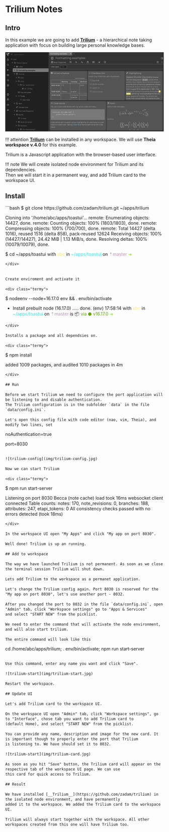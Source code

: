 # Trilium Notes

## Intro

In this example we are going to add [__Trilium__](https://github.com/zadam/trilium) - a hierarchical note taking 
application with focus on building large personal knowledge bases. 

![trilium](img/trilium.jpg)

!!! attention
    [__Trilium__](https://github.com/zadam/trilium) can be installed in any workspace. We will use __Theia workspace v.4.0__ for this example.

Trilium is a Javascript application with the browser-based user interface. 

!!! note
    We will create isolated node environment for Trilium and its dependencies.  
    Then we will start it in a permanent way, and add Trilium card to the workspace UI.  

## Install

<div class="termy">
```bash
$ git clone https://github.com/zadam/trilium.git ~/apps/trilium

Cloning into '/home/abc/apps/toastui'...
remote: Enumerating objects: 14427, done.
remote: Counting objects: 100% (1803/1803), done.
remote: Compressing objects: 100% (700/700), done.
remote: Total 14427 (delta 1016), reused 1516 (delta 858), pack-reused 12624
Receiving objects: 100% (14427/14427), 24.42 MiB | 1.13 MiB/s, done.
Resolving deltas: 100% (10079/10079), done.

$ cd ~/apps/toastui
with <font color="#FDEB61">abc</font> in <font color="#37E6E8">~/apps/toastui</font> on <font color="#BC94B7">⇡master</font> <font color="#98E242">➜</font>
```
</div>


Create enviroment and activate it

<div class="termy">
```
$ nodeenv --node=16.17.0 env && . env/bin/activate

 * Install prebuilt node (16.17.0) ..... done.
(env) 17:58:14 with <font color="#FDEB61">abc</font> in <font color="#37E6E8">~/apps/toastui</font> on <font color="#BC94B7">⇡master</font> is 📦  <font color="#5EA702">via ⬢ v16.17.0</font>  <font color="#98E242">➜</font>
```
</div>

Installs a package and all dependsies on.

<div class="termy">
```
$ npm install

added 1009 packages, and audited 1010 packages in 4m
```
</div>

## Run 

Before we start Trilium we need to configure the port application will be listening to and disable authentication. 
The Trilium configuration is in the subfolder `data` in the file `data/config.ini`.    

Let's open this config file with code editor (nao, vim, Theia), and modify two lines, set 

```
noAuthentication=true

port=8030
```

![trilium-config](img/trilium-config.jpg)

Now we can start Trilium 

<div class="termy">
```
$ npm run start-server

Listening on port 8030
Becca (note cache) load took 16ms
websocket client connected
Table counts: notes: 170, note_revisions: 0, branches: 188, attributes: 247, etapi_tokens: 0
All consistency checks passed with no errors detected (took 18ms)
```
</div>

In the workspace UI open "My Apps" and click "My app on port 8030".   

Well done! Trilium is up an running. 

## Add to workspace

The way we have launched Trilium is not permanent. As soon as we close the terminal session Trilium will shut down.  

Lets add Trilium to the workspace as a permanet application.  

Let's change the Trilium config again. Port 8030 is reserved for the "My app on port 8030", let's use another port - 8032.  

After you changed the port to 8032 in the file `data/config.ini`, open "Admin" tab, click "Workspace settings" go to "Apps & Services" 
and select "START NEW" from the picklist.   

We need to enter the command that will activate the node environment, and will also start trilium.  

The entire command will look like this

```
cd /home/abc/apps/trilium; . env/bin/activate; npm run start-server
```

Use this command, enter any name you want and click "Save".   

![trilium-start](img/trilium-start.jpg)

Restart the workspace.   

## Update UI 

Let's add Trilium card to the workspace UI.  

On the workspace UI open "Admin" tab, click "Workspace settings", go to "Interface", chose tab you want to add Trilium card to 
(default Home), and select "START NEW" from the picklist.  

You can provide any name, description and image for the new card. It is important though to properly enter the port that Trilium 
is listening to. We have should set it to 8032.  

![trilium-start](img/trilium-card.jpg)

As soon as you hit "Save" button, the Trilium card will appear on the respective tab of the workspace UI page. We can use 
this card for quick access to Trilium.  

## Result 

We have installed [__Trilium__](https://github.com/zadam/trilium) in the isolated node environment, and have permanently 
added it to the workspace. We added the Trilium card to the workspace UI. 

Trilium will always start together with the workspace. All other workspaces created from this one will have Trilium too. 
